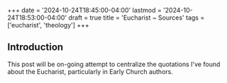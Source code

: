 +++
date = '2024-10-24T18:45:00-04:00'
lastmod = '2024-10-24T18:53:00-04:00'
draft = true
title = 'Eucharist ~ Sources'
tags = ['eucharist', 'theology']
+++

## Introduction

This post will be on-going attempt to centralize the quotations I've found about the Eucharist, particularly in Early Church authors.

